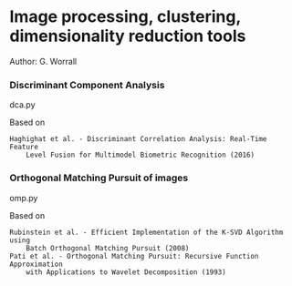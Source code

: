 # Image processing, clustering, dimensionality reduction tools

Author: G. Worrall

### Discriminant Component Analysis

dca.py

Based on 

    Haghighat et al. - Discriminant Correlation Analysis: Real-Time Feature
        Level Fusion for Multimodel Biometric Recognition (2016)

### Orthogonal Matching Pursuit of images

omp.py

Based on 

    Rubinstein et al. - Efficient Implementation of the K-SVD Algorithm using
        Batch Orthogonal Matching Pursuit (2008)
    Pati et al. - Orthogonal Matching Pursuit: Recursive Function Approximation
        with Applications to Wavelet Decomposition (1993)
